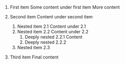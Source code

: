 1. First item
   Some content under first item
   More content
   
2. Second item
   Content under second item
   1. Nested item 2.1
      Content under 2.1
   2. Nested item 2.2
      Content under 2.2
      1. Deeply nested 2.2.1
         Content
      2. Deeply nested 2.2.2
   3. Nested item 2.3

3. Third item
   Final content 